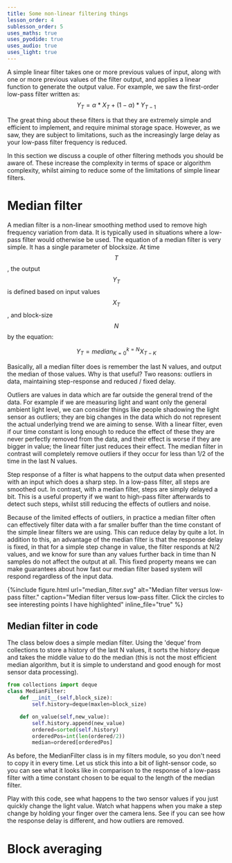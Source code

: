 ```yaml
---
title: Some non-linear filtering things
lesson_order: 4
sublesson_order: 5
uses_maths: true
uses_pyodide: true
uses_audio: true
uses_light: true
---
```

A simple linear filter takes one or more previous values of input, along with one or more previous values of the filter output, and applies a linear function to generate the output value. For example, we saw the first-order low-pass filter written as:
$$
Y_T =  \alpha * X_T + (1-\alpha)* Y_{T-1}
$$

The great thing about these filters is that they are extremely simple and efficient to implement, and require minimal storage space. However, as we saw, they are subject to limitations, such as the increasingly large delay as your low-pass filter frequency is reduced.

In this section we discuss a couple of other filtering methods you should be aware of. These increase the complexity in terms of space or algorithm complexity, whilst aiming to reduce some of the limitations of simple linear filters.

# Median filter

A median filter is a non-linear smoothing method used to remove high frequency variation from data. It is typically used in situations where a low-pass filter would otherwise be used. The equation of a median filter is very simple. It has a single parameter of blocksize. At time $$T$$, the output $$Y_T$$ is defined based on input values $$X_T$$, and block-size $$N$$ by the equation:

$$
Y_T = median_{K=0}^{k=N}X_{T-K}
$$

Basically, all a median filter does is remember the last N values, and output the median of those values. Why is that useful? Two reasons: outliers in data, maintaining step-response and reduced / fixed delay. 

Outliers are values in data which are far outside the general trend of the data. For example if we are measuring light and want only the general ambient light level, we can consider things like people shadowing the light sensor as outliers; they are big changes in the data which do not represent the actual underlying trend we are aiming to sense. With a linear filter, even if our time constant is long enough to reduce the effect of these they are never perfectly removed from the data, and their effect is worse if they are bigger in value; the linear filter just reduces their effect. The median filter in contrast will completely remove outliers if they occur for less than 1/2 of the time in the last N values.

Step response of a filter is what happens to the output data when presented with an input which does a sharp step. In a low-pass filter, all steps are smoothed out. In contrast, with a median filter, steps are simply delayed a bit. This is a useful property if we want to high-pass filter afterwards to detect such steps, whilst still reducing the effects of outliers and noise.

Because of the limited effects of outliers, in practice a median filter often can effectively filter data with a far smaller buffer than the time constant of the simple linear filters we are using. This can reduce delay by quite a lot. In addition to this, an advantage of the median filter is that the response delay is fixed, in that for a simple step change in value, the filter responds at N/2 values, and we know for sure than any values further back in time than N samples do not affect the output at all. This fixed property means we can make guarantees about how fast our median filter based system will respond regardless of the input data.

{%include figure.html url="median_filter.svg" alt="Median filter versus low-pass filter." caption="Median filter versus low-pass filter. Click the circles to see interesting points I have highlighted" inline_file="true" %}


## Median filter in code

The class below does a simple median filter. Using the 'deque' from collections to store a history of the last N values, it sorts the history deque and takes the middle value to do the median (this is not the most efficient median algorithm, but it is simple to understand and good enough for most sensor data processing).

```python
from collections import deque
class MedianFilter:
    def __init__(self,block_size):
        self.history=deque(maxlen=block_size)

    def on_value(self,new_value):
        self.history.append(new_value)
        ordered=sorted(self.history)
        orderedPos=int(len(ordered/2))
        median=ordered[orderedPos]
```

As before, the MedianFilter class is in my filters module, so you don't need to copy it in every time. Let us stick this into a bit of light-sensor code, so you can see what it looks like in comparison to the response of a low-pass filter with a time constant chosen to be equal to the length of the median filter.

Play with this code, see what happens to the two sensor values if you just quickly change the light value. Watch what happens when you make a step change by holding your finger over the camera lens. See if you can see how the response delay is different, and how outliers are removed.

<script>
makePyodideBox({
    codeString:`
SAMPLE_TIME = 0.05 # sample 20 times a second
BLOCK_SIZE = 20 # 1 second / 20 samples median filter size
# set low pass filter to match median filter
FILTER_TIME_CONSTANT=BLOCK_SIZE*SAMPLE_TIME

import graphs, sensors,time
# The filters module contains median filter
import filters
graphs.set_style("light","rgb(0,0,0)",0,1)
graphs.set_style("lowpassed light","rgb(255,0,0)",0,1,subgraph_y=1)
graphs.set_style("median light","rgb(0,255,0)",0,1,subgraph_y=2)

lpFilter=filters.LowPassFilter.make_from_time_constant(FILTER_TIME_CONSTANT,SAMPLE_TIME)
medFilter=filters.MedianFilter(block_size=BLOCK_SIZE)
while True:
    light_level=sensors.light.get_level()
    light_lowpassed=lpFilter.on_value(light_level)
    light_median=medFilter.on_value(light_level)
    graphs.on_value("light",light_level)
    graphs.on_value("lowpassed light",light_lowpassed)
    graphs.on_value("median light",light_median)
    time.sleep(SAMPLE_TIME)
`  ,hasConsole:true,hasGraph:true,showCode:true,editable:true,caption:"Low-pass filter causes delay - try 'turning on and off the light' by covering the light sensor and see how long this takes to detect the changes in light status."})
</script>


# Block averaging